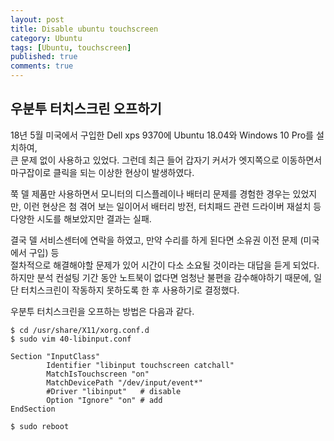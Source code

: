 ```yaml
---
layout: post
title: Disable ubuntu touchscreen
category: Ubuntu
tags: [Ubuntu, touchscreen]
published: true
comments: true
---
```


우분투 터치스크린 오프하기
----------------
18년 5월 미국에서 구입한 Dell xps 9370에 Ubuntu 18.04와 Windows 10 Pro를 설치하여,  
큰 문제 없이 사용하고 있었다. 그런데 최근 들어 갑자기 커서가 엣지쪽으로 이동하면서 
마구잡이로 클릭을 되는 이상한 현상이 발생하였다.

쭉 델 제품만 사용하면서 모니터의 디스플레이나 배터리 문제를 경험한 경우는 있었지만,
이런 현상은 첨 겪어 보는 일이어서 배터리 방전, 터치패드 관련 드라이버 재설치 등 다양한 
시도를 해보았지만 결과는 실패.

결국 델 서비스센터에 연락을 하였고, 만약 수리를 하게 된다면 소유권 이전 문제 (미국에서 구입) 등  
절차적으로 해결해야할 문제가 있어 시간이 다소 소요될 것이라는 대답을 듣게 되었다.  
하지만 분석 컨설팅 기간 동안 노트북이 없다면 엄청난 불편을 감수해야하기 때문에, 일단 터치스크린이 작동하지 못하도록 한 후 사용하기로 결정했다.

우분투 터치스크린을 오프하는 방법은 다음과 같다.

``` console
$ cd /usr/share/X11/xorg.conf.d
$ sudo vim 40-libinput.conf
```

```vim
Section "InputClass"
        Identifier "libinput touchscreen catchall"
        MatchIsTouchscreen "on"
        MatchDevicePath "/dev/input/event*"
        #Driver "libinput"   # disable
        Option "Ignore" "on" # add
EndSection
```

``` console
$ sudo reboot
```
